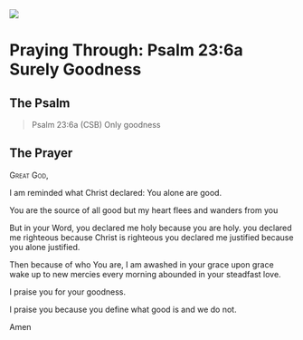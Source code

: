 <img class="intro-right" src="/images/art-paris-psalter.jpg">

# Praying Through: Psalm 23:6a Surely Goodness

## The Psalm

>Psalm 23:6a (CSB)   Only goodness

## The Prayer

<div style="font-variant: small-caps;">
Great God,
</div>


I am reminded what Christ declared:
You alone are good.

You are the source of all good
but my heart flees and wanders from you

But in your Word,
  you declared me holy
  because you are holy.
  you declared me righteous
  because Christ is righteous
  you declared me justified
  because you alone justified.

Then because of who You are,
  I am awashed in your grace upon grace
  wake up to new mercies every morning
  abounded in your steadfast love.

I praise you for your goodness.

I praise you
  because you define what good is
  and we do not.

Amen
